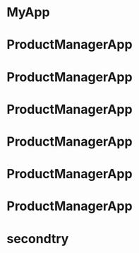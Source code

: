 # MyApp
# ProductManagerApp
# ProductManagerApp
# ProductManagerApp
# ProductManagerApp
# ProductManagerApp
# ProductManagerApp
# secondtry
